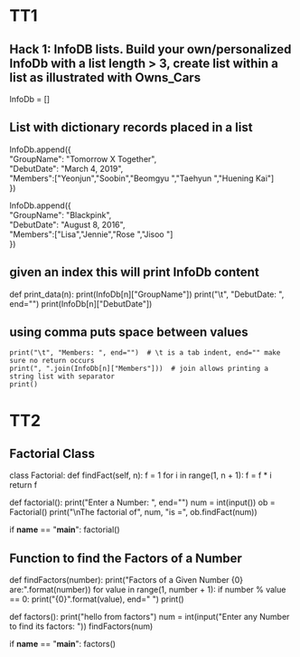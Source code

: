 # TT1
## Hack 1: InfoDB lists.  Build your own/personalized InfoDb with a list length > 3,  create list within a list as illustrated with Owns_Cars

InfoDb = []
## List with dictionary records placed in a list  
InfoDb.append({  
               "GroupName": "Tomorrow X Together",   
               "DebutDate": "March 4, 2019",   
               "Members":["Yeonjun","Soobin","Beomgyu ","Taehyun ","Huening Kai"]  
              }) 

InfoDb.append({  
               "GroupName": "Blackpink",   
               "DebutDate": "August 8, 2016",   
               "Members":["Lisa","Jennie","Rose ","Jisoo "]  
              })  

## given an index this will print InfoDb content
def print_data(n):
    print(InfoDb[n]["GroupName"]) 
    print("\t", "DebutDate: ", end="") 
    print(InfoDb[n]["DebutDate"]) 
## using comma puts space between values
    print("\t", "Members: ", end="")  # \t is a tab indent, end="" make sure no return occurs
    print(", ".join(InfoDb[n]["Members"]))  # join allows printing a string list with separator
    print()



# TT2
## Factorial Class
class Factorial:
    def findFact(self, n):
        f = 1
        for i in range(1, n + 1):
            f = f * i
        return f

def factorial():
  print("Enter a Number: ", end="")
  num = int(input())
  ob = Factorial()
  print("\nThe factorial of", num, "is =", ob.findFact(num))

if __name__ == "__main__":
    factorial()

## Function to find the Factors of a Number
def findFactors(number):
    print("Factors of a Given Number {0} are:".format(number))
    for value in range(1, number + 1):
        if number % value == 0:
            print("{0}".format(value), end=" ")
    print()

def factors():
    print("hello from factors")
    num = int(input("Enter any Number to find its factors: "))
    findFactors(num)

if __name__ == "__main__":
    factors()
